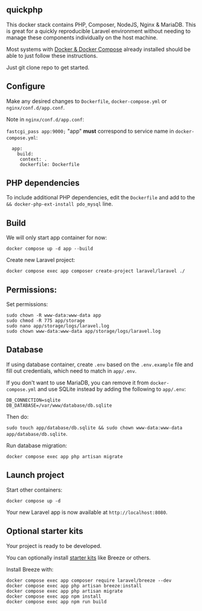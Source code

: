 ## quickphp

This docker stack contains PHP, Composer, NodeJS, Nginx & MariaDB. This is great for a quickly reproducible Laravel environment without needing to manage these components individually on the host machine.

Most systems with [Docker & Docker Compose](https://docs.docker.com/engine/install/ubuntu/) already installed should be able to just follow these instructions.

Just git clone repo to get started.

## Configure

Make any desired changes to `Dockerfile`, `docker-compose.yml` or `nginx/conf.d/app.conf`.

Note in `nginx/conf.d/app.conf`:

`fastcgi_pass app:9000;` "app" **must** correspond to service name in `docker-compose.yml`:

```
  app:
    build:
     context: .
     dockerfile: Dockerfile
```

## PHP dependencies

To include additional PHP dependencies, edit the `Dockerfile` and add to the `&& docker-php-ext-install pdo_mysql` line.

## Build

We will only start app container for now:

`docker compose up -d app --build`

Create new Laravel project:

`docker compose exec app composer create-project laravel/laravel ./`

## Permissions:

Set permissions:

```
sudo chown -R www-data:www-data app
sudo chmod -R 775 app/storage
sudo nano app/storage/logs/laravel.log
sudo chown www-data:www-data app/storage/logs/laravel.log
```

## Database

If using database container, create `.env` based on the `.env.example` file and fill out credentials, which need to match in `app/.env`.

If you don't want to use MariaDB, you can remove it from `docker-compose.yml` and use SQLite instead by adding the following to `app/.env`:

```
DB_CONNECTION=sqlite
DB_DATABASE=/var/www/database/db.sqlite
```

Then do:

`sudo touch app/database/db.sqlite && sudo chown www-data:www-data app/database/db.sqlite`.

Run database migration:

`docker compose exec app php artisan migrate`

## Launch project

Start other containers:

`docker compose up -d`

Your new Laravel app is now available at `http://localhost:8080`.

## Optional starter kits

Your project is ready to be developed.

You can optionally install [starter kits](https://laravel.com/docs/10.x/starter-kits) like Breeze or others.

Install Breeze with:

```
docker compose exec app composer require laravel/breeze --dev
docker compose exec app php artisan breeze:install
docker compose exec app php artisan migrate
docker compose exec app npm install
docker compose exec app npm run build
```